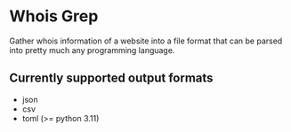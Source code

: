 # Whois Grep

Gather whois information of a website into a file format that
can be parsed into pretty much any programming language.

## Currently supported output formats

- json
- csv
- toml (>= python 3.11)
